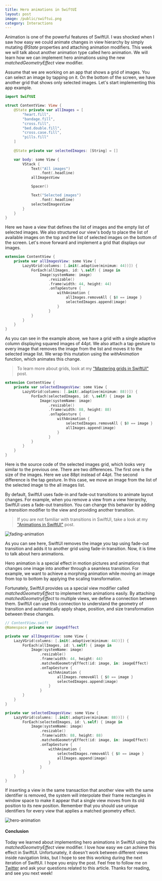 ```yaml
---
title: Hero animations in SwiftUI
layout: post
image: /public/swiftui.png
category: Interactions
---
```


Animation is one of the powerful features of SwiftUI. I was shocked when I saw how easy we could animate changes in view hierarchy by simply mutating *@State* properties and attaching animation modifiers. This week we will talk about another animation type called hero animation. We will learn how we can implement hero animations using the new *matchedGeometryEffect* view modifier.

Assume that we are working on an app that shows a grid of images. You can select an image by tapping on it. On the bottom of the screen, we have another grid that shows only selected images. Let's start implementing this app example.

```swift
import SwiftUI

struct ContentView: View {
    @State private var allImages = [
        "heart.fill",
        "bandage.fill",
        "cross.fill",
        "bed.double.fill",
        "cross.case.fill",
        "pills.fill"
    ]
    
    @State private var selectedImages: [String] = []

    var body: some View {
        VStack {
            Text("All images")
                .font(.headline)
            allImagesView

            Spacer()

            Text("Selected images")
                .font(.headline)
            selectedImagesView
        }
    }
}
```

Here we have a view that defines the list of images and the empty list of selected images. We also structured our view's body to place the list of available images on the top and the list of selected images on the bottom of the screen. Let's move forward and implement a grid that displays our images.

```swift
extension ContentView {
    private var allImagesView: some View {
        LazyVGrid(columns: [.init(.adaptive(minimum: 44))]) {
            ForEach(allImages, id: \.self) { image in
                Image(systemName: image)
                    .resizable()
                    .frame(width: 44, height: 44)
                    .onTapGesture {
                        withAnimation {
                            allImages.removeAll { $0 == image }
                            selectedImages.append(image)
                        }
                    }
            }
        }
    }
}
```

As you can see in the example above, we have a grid with a single adaptive column displaying squared images of 44pt. We also attach a tap gesture to every image that removes the image from the list and moves it to the selected image list. We wrap this mutation using the *withAnimation* function, which animates this change.

> To learn more about grids, look at my ["Mastering grids in SwiftUI"](/2020/07/08/mastering-grids-in-swiftui/) post.

```swift
extension ContentView {
    private var selectedImagesView: some View {
        LazyVGrid(columns: [.init(.adaptive(minimum: 88))]) {
            ForEach(selectedImages, id: \.self) { image in
                Image(systemName: image)
                    .resizable()
                    .frame(width: 88, height: 88)
                    .onTapGesture {
                        withAnimation {
                            selectedImages.removeAll { $0 == image }
                            allImages.append(image)
                        }
                    }
            }
        }
    }
}
```

Here is the source code of the selected images grid, which looks very similar to the previous one. There are two differences. The first one is the size of the images. Here we use 88pt instead of 44pt. The second difference is the tap gesture. In this case, we move an image from the list of the selected image to the all images list.

By default, SwiftUI uses fade-in and fade-out transitions to animate layout changes. For example, when you remove a view from a view hierarchy, SwiftUI uses a fade-out transition. You can change this behavior by adding a *transition* modifier to the view and providing another transition.

> If you are not familiar with transitions in SwiftUI, take a look at my ["Animations in SwiftUI"](/2019/06/26/animations-in-swiftui/) post.

![fading-animation](/public/hero1.GIF)

As you can see here, SwiftUI removes the image you tap using fade-out transition and adds it to another grid using fade-in transition. Now, it is time to talk about hero animations.

Hero animation is a special effect in motion pictures and animations that changes one image into another through a seamless transition. For example, we want to achieve a morphing animation while moving an image from top to bottom by applying the scaling transformation.

Fortunately, SwiftUI provides us a special view modifier called *matchedGeometryEffect* to implement hero animations easily. By attaching *matchedGeometryEffect* to multiple views, we define a connection between them. SwiftUI can use this connection to understand the geometry of transition and automatically apply shape, position, and size transformation between these changes.

```swift
// ContentView.swift
@Namespace private var imageEffect

private var allImagesView: some View {
    LazyVGrid(columns: [.init(.adaptive(minimum: 44))]) {
        ForEach(allImages, id: \.self) { image in
            Image(systemName: image)
                .resizable()
                .frame(width: 44, height: 44)
                .matchedGeometryEffect(id: image, in: imageEffect)
                .onTapGesture {
                    withAnimation {
                        allImages.removeAll { $0 == image }
                        selectedImages.append(image)
                    }
                }
        }
    }
}

private var selectedImagesView: some View {
    LazyVGrid(columns: [.init(.adaptive(minimum: 88))]) {
        ForEach(selectedImages, id: \.self) { image in
            Image(systemName: image)
                .resizable()
                .frame(width: 88, height: 88)
                .matchedGeometryEffect(id: image, in: imageEffect)
                .onTapGesture {
                    withAnimation {
                        selectedImages.removeAll { $0 == image }
                        allImages.append(image)
                    }
                }
        }
    }
}
```

If inserting a view in the same transaction that another view with the same identifier is removed, the system will interpolate their frame rectangles in window space to make it appear that a single view moves from its old position to its new position. Remember that you should use unique identifiers for every view that applies a matched geometry effect.

![hero-animation](/public/hero2.GIF)

#### Conclusion
Today we learned about implementing hero animations in SwiftUI using the *matchedGeometryEffect* view modifier. I love how easy we can achieve this effect in SwiftUI. Unfortunately, it doesn't work between different views inside navigation links, but I hope to see this working during the next iteration of SwiftUI. I hope you enjoy the post. Feel free to follow me on [Twitter](https://twitter.com/mecid) and ask your questions related to this article. Thanks for reading, and see you next week!



